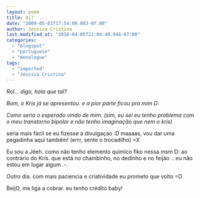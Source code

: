 ```yaml
---
layout: poem
title: Oi?  .-.
date: "2009-05-03T17:54:00.003-07:00"
author: Jéssica Cristina
last_modified_at: "2010-04-05T21:04:40.948-07:00"
categories:
  - "blogspot"
  - "portuguese"
  - "monologue"
tags:
  - "imported"
  - "Jéssica Cristina"
---
```


<span style="font-style: italic;font-size:100%;" >Rol... digo, hola que tal? <span style="font-size:100%;">

<span style="font-style: italic;">Bom, o Kris já se apresentou. e a pior parte ficou pra mim D:

 <span style="font-style: italic;font-size:100%;" >Como seria o esperado <span style="font-size:100%;"><span style="font-style: italic;">vindo de mim. (sim, eu sei eu tenho problema com o meu transtorno bipolar e não tenho imaginação que nem o kris)

seria mais fácil se eu fizesse a divulgaçao :D   maaaas, vou dar uma pegadinha aqui também!  (errr, sente o trocadilho)  =X

Eu sou a Jéeh. como não tenho elemento quimico fiko nessa msm D:    ao contrário do Kris. que está no chambinho, no dedinho e no feijão .. eu não estou em lugar algum .-.

Outro dia. com mais paciencia e criatividade eu prometo que volto =D

BeijO, me liga a cobrar. eu tenho crédito baby!
